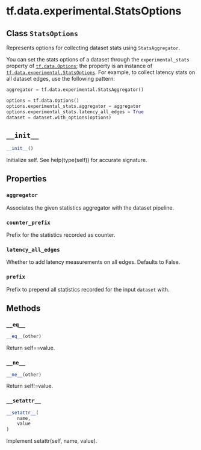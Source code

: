 <div itemscope itemtype="http://developers.google.com/ReferenceObject">
<meta itemprop="name" content="tf.data.experimental.StatsOptions" />
<meta itemprop="path" content="Stable" />
<meta itemprop="property" content="aggregator"/>
<meta itemprop="property" content="counter_prefix"/>
<meta itemprop="property" content="latency_all_edges"/>
<meta itemprop="property" content="prefix"/>
<meta itemprop="property" content="__eq__"/>
<meta itemprop="property" content="__init__"/>
<meta itemprop="property" content="__ne__"/>
<meta itemprop="property" content="__setattr__"/>
</div>

# tf.data.experimental.StatsOptions

## Class `StatsOptions`



Represents options for collecting dataset stats using `StatsAggregator`.

You can set the stats options of a dataset through the `experimental_stats`
property of <a href="../../../tf/data/Options.md"><code>tf.data.Options</code></a>; the property is an instance of
<a href="../../../tf/data/experimental/StatsOptions.md"><code>tf.data.experimental.StatsOptions</code></a>. For example, to collect latency stats
on all dataset edges, use the following pattern:

```python
aggregator = tf.data.experimental.StatsAggregator()

options = tf.data.Options()
options.experimental_stats.aggregator = aggregator
options.experimental_stats.latency_all_edges = True
dataset = dataset.with_options(options)
```

<h2 id="__init__"><code>__init__</code></h2>

``` python
__init__()
```

Initialize self.  See help(type(self)) for accurate signature.



## Properties

<h3 id="aggregator"><code>aggregator</code></h3>

Associates the given statistics aggregator with the dataset pipeline.

<h3 id="counter_prefix"><code>counter_prefix</code></h3>

Prefix for the statistics recorded as counter.

<h3 id="latency_all_edges"><code>latency_all_edges</code></h3>

Whether to add latency measurements on all edges. Defaults to False.

<h3 id="prefix"><code>prefix</code></h3>

Prefix to prepend all statistics recorded for the input `dataset` with.



## Methods

<h3 id="__eq__"><code>__eq__</code></h3>

``` python
__eq__(other)
```

Return self==value.

<h3 id="__ne__"><code>__ne__</code></h3>

``` python
__ne__(other)
```

Return self!=value.

<h3 id="__setattr__"><code>__setattr__</code></h3>

``` python
__setattr__(
    name,
    value
)
```

Implement setattr(self, name, value).



